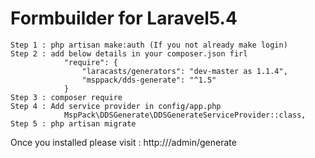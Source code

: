 # Formbuilder for Laravel5.4

    Step 1 : php artisan make:auth (If you not already make login)
    Step 2 : add below details in your composer.json firl
    			"require": {
			        "laracasts/generators": "dev-master as 1.1.4",
			        "msppack/dds-generate": "^1.5"
			    }
    Step 3 : composer require 
    Step 4 : Add service provider in config/app.php 
            	MspPack\DDSGenerate\DDSGenerateServiceProvider::class,
    Step 5 : php artisan migrate

Once you installed please visit : http://<DOMAIN>/admin/generate